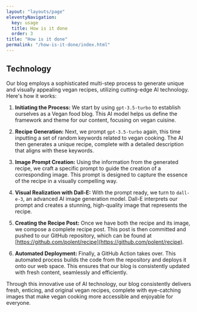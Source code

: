 ```yaml
---
layout: "layouts/page"
eleventyNavigation:
  key: usage
  title: How is it done
  order: 3
title: "How is it done"
permalink: "/how-is-it-done/index.html"
---
```


## Technology

Our blog employs a sophisticated multi-step process to generate unique and visually appealing vegan recipes, utilizing cutting-edge AI technology. Here's how it works:

1. **Initiating the Process:** We start by using `gpt-3.5-turbo` to establish ourselves as a Vegan food blog. This AI model helps us define the framework and theme for our content, focusing on vegan cuisine.

2. **Recipe Generation:** Next, we prompt `gpt-3.5-turbo` again, this time inputting a set of random keywords related to vegan cooking. The AI then generates a unique recipe, complete with a detailed description that aligns with these keywords.

3. **Image Prompt Creation:** Using the information from the generated recipe, we craft a specific prompt to guide the creation of a corresponding image. This prompt is designed to capture the essence of the recipe in a visually compelling way.

4. **Visual Realization with Dall-E:** With the prompt ready, we turn to `dall-e-3`, an advanced AI image generation model. Dall-E interprets our prompt and creates a stunning, high-quality image that represents the recipe.

5. **Creating the Recipe Post:** Once we have both the recipe and its image, we compose a complete recipe post. This post is then committed and pushed to our GitHub repository, which can be found at [https://github.com/polent/recipe](https://github.com/polent/recipe).

6. **Automated Deployment:** Finally, a GitHub Action takes over. This automated process builds the code from the repository and deploys it onto our web space. This ensures that our blog is consistently updated with fresh content, seamlessly and efficiently.

Through this innovative use of AI technology, our blog consistently delivers fresh, enticing, and original vegan recipes, complete with eye-catching images that make vegan cooking more accessible and enjoyable for everyone.
